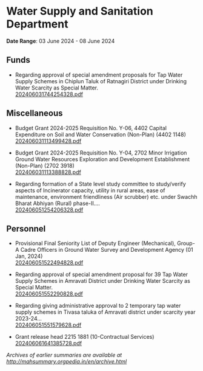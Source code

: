 # Water Supply and Sanitation Department

**Date Range**: 03 June 2024 - 08 June 2024


## Funds
- Regarding approval of special amendment proposals for Tap Water Supply Schemes in Chiplun Taluk of Ratnagiri District under Drinking Water Scarcity as Special Matter.\
  [202406031744254328.pdf](https://gr.maharashtra.gov.in/Site/Upload/Government%20Resolutions/English/202406031744254328.pdf)

## Miscellaneous
- Budget Grant 2024-2025 Requisition No. Y-06, 4402 Capital Expenditure on Soil and Water Conservation (Non-Plan) (4402 1148)\
  [202406031113499428.pdf](https://gr.maharashtra.gov.in/Site/Upload/Government%20Resolutions/English/202406031113499428.pdf)

- Budget Grant 2024-2025 Requisition No. Y-04, 2702 Minor Irrigation Ground Water Resources Exploration and Development Establishment (Non-Plan) (2702 3918)\
  [202406031113388828.pdf](https://gr.maharashtra.gov.in/Site/Upload/Government%20Resolutions/English/202406031113388828.pdf)

- Regarding formation of a State level study committee to study/verify aspects of Incinerator capacity, utility in rural areas, ease of maintenance, environment friendliness (Air scrubber) etc. under Swachh Bharat Abhiyan (Rural) phase-II....\
  [202406051254206328.pdf](https://gr.maharashtra.gov.in/Site/Upload/Government%20Resolutions/English/202406051254206328.pdf)

## Personnel
- Provisional Final Seniority List of Deputy Engineer (Mechanical), Group-A Cadre Officers in Ground Water Survey and Development Agency (01 Jan, 2024)\
  [202406051522494828.pdf](https://gr.maharashtra.gov.in/Site/Upload/Government%20Resolutions/English/202406051522494828.pdf)

- Regarding approval of special amendment proposal for 39 Tap Water Supply Schemes in Amravati District under Drinking Water Scarcity as Special Matter.\
  [202406051552290828.pdf](https://gr.maharashtra.gov.in/Site/Upload/Government%20Resolutions/English/202406051552290828.pdf)

- Regarding giving administrative approval to 2 temporary tap water supply schemes in Tivasa taluka of Amravati district under scarcity year 2023-24...\
  [202406051551579628.pdf](https://gr.maharashtra.gov.in/Site/Upload/Government%20Resolutions/English/202406051551579628.pdf)

- Grant release head 2215 1881 (10-Contractual Services)\
  [202406061641385728.pdf](https://gr.maharashtra.gov.in/Site/Upload/Government%20Resolutions/English/202406061641385728.pdf)


*Archives of earlier summaries are available at http://mahsummary.orgpedia.in/en/archive.html*
